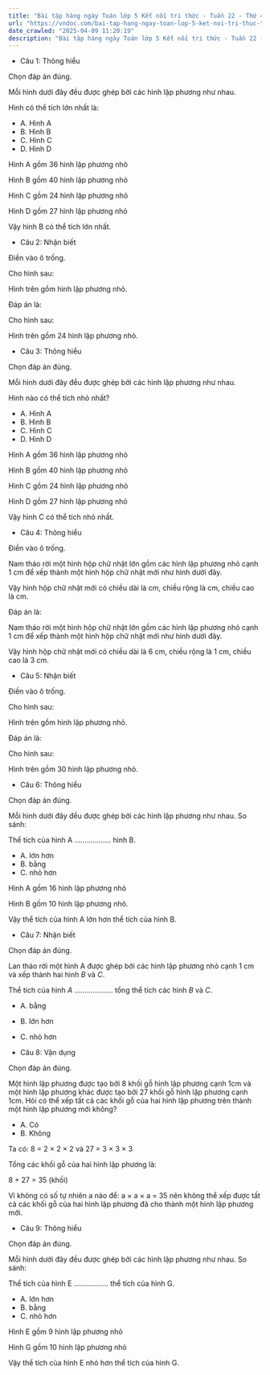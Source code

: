 ```yaml
---
title: "Bài tập hàng ngày Toán lớp 5 Kết nối tri thức - Tuần 22 - Thứ 4 gồm các câu hỏi tổng hợp nội dung trong bài Thể tích của một hình được học ở Tuần 22 trong chương trình Toán lớp 5 Tập 2 Kết nối tri thức."
url: "https://vndoc.com/bai-tap-hang-ngay-toan-lop-5-ket-noi-tri-thuc-tuan-22-thu-4-336232"
date_crawled: "2025-04-09 11:20:19"
description: "Bài tập hàng ngày Toán lớp 5 Kết nối tri thức - Tuần 22 - Thứ 4 gồm các câu hỏi tổng hợp nội dung trong bài Thể tích của một hình được học ở Tuần 22 trong chương trình Toán lớp 5 Tập 2 Kết nối tri thức."
---
```


* Câu 1:  Thông hiểu

Chọn đáp án đúng.

Mỗi hình dưới đây đều được ghép bởi các hình lập phương như nhau.

Hình có thể tích lớn nhất là:

  * A. Hình A 
  * B. Hình B 
  * C. Hình C 
  * D. Hình D 



Hình A gồm 36 hình lập phương nhỏ

Hình B gồm 40 hình lập phương nhỏ

Hình C gồm 24 hình lập phương nhỏ

Hình D gồm 27 hình lập phương nhỏ

Vậy hình B có thể tích lớn nhất.

* Câu 2:  Nhận biết

Điền vào ô trống.

Cho hình sau:

Hình trên gồm  hình lập phương nhỏ.

Đáp án là:

Cho hình sau:

Hình trên gồm 24 hình lập phương nhỏ.

* Câu 3:  Thông hiểu

Chọn đáp án đúng.

Mỗi hình dưới đây đều được ghép bởi các hình lập phương như nhau.

Hình nào có thể tích nhỏ nhất?

  * A. Hình A 
  * B. Hình B 
  * C. Hình C 
  * D. Hình D 



Hình A gồm 36 hình lập phương nhỏ

Hình B gồm 40 hình lập phương nhỏ

Hình C gồm 24 hình lập phương nhỏ

Hình D gồm 27 hình lập phương nhỏ

Vậy hình C có thể tích nhỏ nhất.

* Câu 4:  Thông hiểu

Điền vào ô trống.

Nam tháo rời một hình hộp chữ nhật lớn gồm các hình lập phương nhỏ cạnh 1 cm để xếp thành một hình hộp chữ nhật mới như hình dưới đây.

Vậy hình hộp chữ nhật mới có chiều dài là  cm, chiều rộng là  cm, chiều cao là  cm.

Đáp án là:

Nam tháo rời một hình hộp chữ nhật lớn gồm các hình lập phương nhỏ cạnh 1 cm để xếp thành một hình hộp chữ nhật mới như hình dưới đây.

Vậy hình hộp chữ nhật mới có chiều dài là 6 cm, chiều rộng là 1 cm, chiều cao là 3 cm.

* Câu 5:  Nhận biết

Điền vào ô trống.

Cho hình sau:

Hình trên gồm  hình lập phương nhỏ.

Đáp án là:

Cho hình sau:

Hình trên gồm 30 hình lập phương nhỏ.

* Câu 6:  Thông hiểu

Chọn đáp án đúng.

Mỗi hình dưới đây đều được ghép bởi các hình lập phương như nhau. So sánh:

Thể tích của hình A .................. hình B.

  * A. lớn hơn 
  * B. bằng 
  * C. nhỏ hơn 



Hình A gồm 16 hình lập phương nhỏ

Hình B gồm 10 hình lập phương nhỏ.

Vậy thể tích của hình A lớn hơn thể tích của hình B.

* Câu 7:  Nhận biết

Chọn đáp án đúng.

Lan tháo rời một hình A được ghép bởi các hình lập phương nhỏ cạnh 1 cm và xếp thành hai hình _B_ và _C_.

Thể tích của hình _A_ ................... tổng thể tích các hình _B_ và _C_.

  * A. bằng 
  * B. lớn hơn 
  * C. nhỏ hơn 



* Câu 8:  Vận dụng

Chọn đáp án đúng.

Một hình lập phương được tạo bởi 8 khối gỗ hình lập phương cạnh 1cm và một hình lập phương khác được tạo bởi 27 khối gỗ hình lập phương cạnh 1cm. Hỏi có thể xếp tất cả các khối gỗ của hai hình lập phương trên thành một hình lập phương mới không?

  * A. Có 
  * B. Không 



Ta có: 8 = 2 × 2 × 2 và 27 = 3 × 3 × 3

Tổng các khối gỗ của hai hình lập phương là:

8 + 27 = 35 (khối)

Vì không có số tự nhiên a nào để: a × a × a = 35 nên không thể xếp được tất cả các khối gỗ của hai hình lập phương đã cho thành một hình lập phương mới.

* Câu 9:  Thông hiểu

Chọn đáp án đúng.

Mỗi hình dưới đây đều được ghép bởi các hình lập phương như nhau. So sánh:

Thể tích của hình E ................. thể tích của hình G.

  * A. lớn hơn 
  * B. bằng 
  * C. nhỏ hơn 



Hình E gồm 9 hình lập phương nhỏ

Hình G gồm 10 hình lập phương nhỏ

Vậy thể tích của hình E nhỏ hơn thể tích của hình G.

